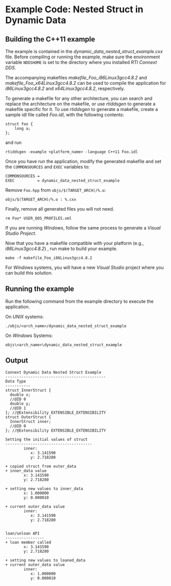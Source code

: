 # Example Code: Nested Struct in Dynamic Data

## Building the C++11 example
The example is contained in the *dynamic_data_nested_struct_example.cxx* file.
Before compiling or running the example, make sure the environment variable
`NDDSHOME` is set to the directory where you installed *RTI Connext DDS*.

The accompanying makefiles *makefile_Foo_i86Linux3gcc4.8.2* and
*makefile_Foo_x64Linux3gcc4.8.2* can be used to compile the application
for *i86Linux3gcc4.8.2* and *x64Linux3gcc4.8.2*, respectively.

To generate a makefile for any other architecture, you can search and
replace the architecture on the makefile, or use *rtiddsgen* to generate
a makefile specific for it. To use *rtiddsgen* to generate a makefile,
create a sample idl file called *Foo.idl*, with the following contents:
```
struct foo {
    long a;
};
```

and run
```
rtiddsgen -example <platform_name> -language C++11 Foo.idl
```

Once you have run the application, modify the generated makefile and
set the `COMMONSOURCES` and `EXEC` variables to:
```
COMMONSOURCES =
EXEC          = dynamic_data_nested_struct_example
```

Remove `Foo.hpp` from `objs/$(TARGET_ARCH)/%.o`:
```
objs/$(TARGET_ARCH)/%.o : %.cxx
```

Finally, remove all generated files you will not need.
```
rm Foo* USER_QOS_PROFILES.xml
```

If you are running *Windows*, follow the same process to generate a *Visual
Studio Project*.

Now that you have a makefile compatible with your platform
(e.g., *i86Linux3gcc4.8.2*) , run make to build your example.
```
make -f makefile_Foo_i86Linux3gcc4.8.2
```

For *Windows* systems, you will have a new *Visual Studio* project where you can
build this solution.

## Running the example
Run the following command from the example directory to execute the application.

On *UNIX* systems:
```
./objs/<arch_name>/dynamic_data_nested_struct_example
```

On *Windows* Systems:
```
objs\<arch_name>\dynamic_data_nested_struct_example
```

## Output
```
Connext Dynamic Data Nested Struct Example
--------------------------------------------
Data Type
-----------
struct InnerStruct {
  double x;
  //@ID 0
  double y;
  //@ID 1
}; //@Extensibility EXTENSIBLE_EXTENSIBILITY
struct OuterStruct {
  InnerStruct inner;
  //@ID 0
}; //@Extensibility EXTENSIBLE_EXTENSIBILITY

Setting the initial values of struct
--------------------------------------
        inner:
           x: 3.141590
           y: 2.718280

+ copied struct from outer_data
+ inner_data value
        x: 3.141590
        y: 2.718280

+ setting new values to inner_data
        x: 1.000000
        y: 0.000010

+ current outer_data value
        inner:
           x: 3.141590
           y: 2.718280


loan/unloan API
-----------------
+ loan member called
        x: 3.141590
        y: 2.718280

+ setting new values to loaned_data
+ current outer_data value
        inner:
           x: 1.000000
           y: 0.000010
```
